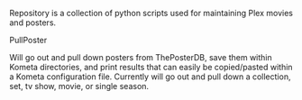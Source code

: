 Repository is a collection of python scripts used for maintaining Plex movies and posters.

PullPoster

Will go out and pull down posters from ThePosterDB, save them within Kometa directories, and print results that can easily be copied/pasted within a Kometa configuration file. Currently will go out and pull down a collection, set, tv show, movie, or single season.